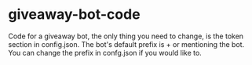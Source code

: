 # giveaway-bot-code
Code for a giveaway bot, the only thing you need to change, is the token section in config.json. The bot's default prefix is + or mentioning the bot. You can change the prefix in confg.json if you would like to.
